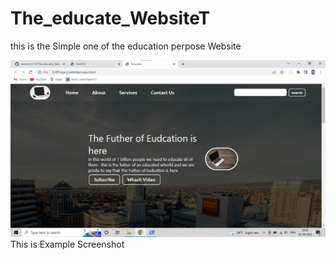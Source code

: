 # The_educate_WebsiteT
this is the Simple one of the education perpose Website

<img src="Screenshot 2022-09-02 104240.png">
This is Example Screenshot